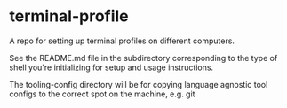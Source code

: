# terminal-profile
A repo for setting up terminal profiles on different computers. 

See the README.md file in the subdirectory corresponding to the type of shell you're initializing for setup and usage instructions. 

The tooling-config directory will be for copying language agnostic tool configs to the correct spot on the machine, e.g. git
